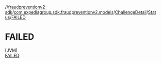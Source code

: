 //[fraudpreventionv2-sdk](../../../../../index.md)/[com.expediagroup.sdk.fraudpreventionv2.models](../../../index.md)/[ChallengeDetail](../../index.md)/[Status](../index.md)/[FAILED](index.md)

# FAILED

[JVM]\
[FAILED](index.md)
